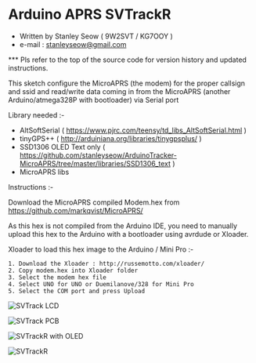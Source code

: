 Arduino APRS SVTrackR
=====================

 - Written by Stanley Seow ( 9W2SVT / KG7OOY )
 - e-mail : stanleyseow@gmail.com
 
 *** Pls refer to the top of the source code for version history and updated instructions.
 

 This sketch configure the MicroAPRS (the modem) for the proper callsign and ssid and read/write data coming in from the MicroAPRS (another Arduino/atmega328P with bootloader) via Serial port

 Library needed :-
 
 * AltSoftSerial ( https://www.pjrc.com/teensy/td_libs_AltSoftSerial.html )
 * tinyGPS++ ( http://arduiniana.org/libraries/tinygpsplus/ )
 * SSD1306 OLED Text only ( https://github.com/stanleyseow/ArduinoTracker-MicroAPRS/tree/master/libraries/SSD1306_text )
 * MicroAPRS libs 
 
 Instructions :-
 
 Download the MicroAPRS compiled Modem.hex from https://github.com/markqvist/MicroAPRS/
 
 As this hex is not compiled from the Arduino IDE, you need to manually upload this hex to the Arduino with a bootloader using avrdude or Xloader.
 
Xloader to load this hex image to the Arduino / Mini Pro :-
 
    1. Download the Xloader : http://russemotto.com/xloader/
    2. Copy modem.hex into Xloader folder
    3. Select the modem hex file 
    4. Select UNO for UNO or Duemilanove/328 for Mini Pro
    5. Select the COM port and press Upload
    

![SVTrack LCD](https://raw.githubusercontent.com/stanleyseow/ArduinoTracker-MicroAPRS/master/photos/SVTrack_LCD.jpg) 

![SVTrack PCB](https://raw.githubusercontent.com/stanleyseow/ArduinoTracker-MicroAPRS/master/photos/SVTrack_PCB.jpg)    
    
![SVTrackR with OLED](https://raw.githubusercontent.com/stanleyseow/ArduinoTracker-MicroAPRS/master/photos/SVTrackROLED.jpg)

![SVTrackR](https://raw.githubusercontent.com/stanleyseow/ArduinoTracker-MicroAPRS/master/photos/SVTrackR2.jpg)




